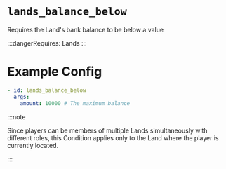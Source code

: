 # `lands_balance_below`

Requires the Land's bank balance to be below a value

:::dangerRequires:
Lands
:::
# Example Config
```yaml
- id: lands_balance_below
  args:
    amount: 10000 # The maximum balance
```

:::note  
  
Since players can be members of multiple Lands simultaneously with different roles, this Condition applies only to the Land where the player is currently located.

:::